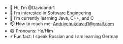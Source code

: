 - 👋 Hi, I’m @Davidandr1
- 👀 I’m interested in Software Engineering
- 🌱 I’m currently learning Java, C++, and C
- 📫 How to reach me: Andriychukdavid1@gmail.com
- 😄 Pronouns: He/Him
- ⚡ Fun fact: I speak Russian and I am learning German
